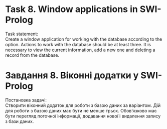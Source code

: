 # Task 8. Window applications in SWI-Prolog

Task statement:\
Create a window application for working with the database according to the option. Actions to work with the database should be at least three. It is necessary to view the current information, add a new one
and deleting a record from the database.

# Завдання 8. Віконні додатки у SWI-Prolog

Постановка задачі:\
Створити віконний додаток для роботи з базою даних за варіантом. Дій для роботи з базою
даних має бути не менше трьох. Обов’язково має бути перегляд поточної інформації, додавання нової
і видалення запису з бази даних.
